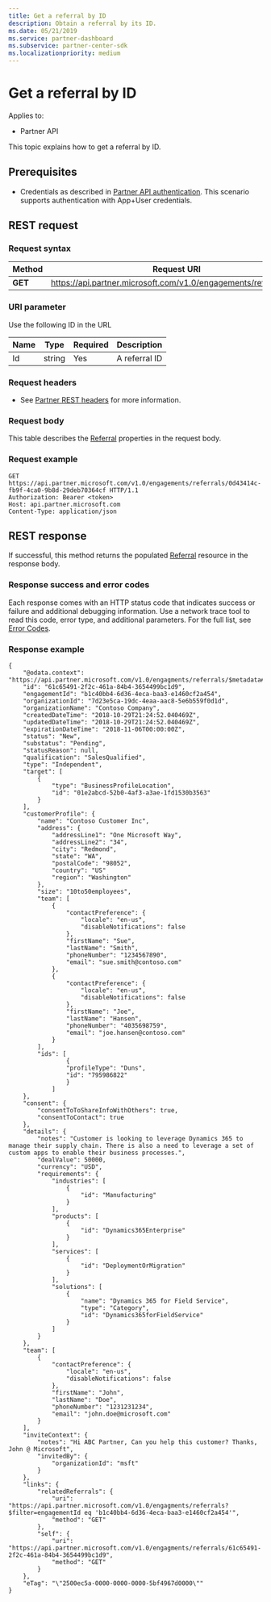 ```yaml
---
title: Get a referral by ID
description: Obtain a referral by its ID.
ms.date: 05/21/2019
ms.service: partner-dashboard
ms.subservice: partner-center-sdk
ms.localizationpriority: medium
---
```


# Get a referral by ID

Applies to:

- Partner API

This topic explains how to get a referral by ID.

## Prerequisites

- Credentials as described in [Partner API authentication](api-authentication.md). This scenario supports authentication with App+User credentials.

## REST request

### Request syntax

| Method   | Request URI                                                                                                 |
|----------|-------------------------------------------------------------------------------------------------------------|
| **GET** | <https://api.partner.microsoft.com/v1.0/engagements/referrals/{Id}>                                     |

### URI parameter

Use the following ID in the URL

| Name                   | Type     | Required | Description                                                     |
|------------------------|----------|----------|-----------------------------------------------------------------|
|Id                      | string   | Yes       | A referral ID       |

### Request headers

- See [Partner REST headers](headers.md) for more information.

### Request body

This table describes the [Referral](referral-resources.md) properties in the request body.

### Request example

```http
GET https://api.partner.microsoft.com/v1.0/engagements/referrals/0d43414c-fb9f-4ca0-9b8d-29deb70364cf HTTP/1.1
Authorization: Bearer <token>
Host: api.partner.microsoft.com
Content-Type: application/json

```

## REST response

If successful, this method returns the populated [Referral](referral-resources.md) resource in the response body.

### Response success and error codes

Each response comes with an HTTP status code that indicates success or failure and additional debugging information. Use a network trace tool to read this code, error type, and additional parameters. For the full list, see [Error Codes](error-codes.md).

### Response example

``` http
{
    "@odata.context": "https://api.partner.microsoft.com/v1.0/engagments/referrals/$metadata#Referrals/$entity",
    "id": "61c65491-2f2c-461a-84b4-3654499bc1d9",
    "engagementId": "b1c40bb4-6d36-4eca-baa3-e1460cf2a454",
    "organizationId": "7d23e5ca-19dc-4eaa-aac8-5e6b559f0d1d",
    "organizationName": "Contoso Company",
    "createdDateTime": "2018-10-29T21:24:52.040469Z",
    "updatedDateTime": "2018-10-29T21:24:52.040469Z",
    "expirationDateTime": "2018-11-06T00:00:00Z",
    "status": "New",
    "substatus": "Pending",
    "statusReason": null,
    "qualification": "SalesQualified",
    "type": "Independent",
    "target": [
        {
            "type": "BusinessProfileLocation",
            "id": "01e2abcd-52b0-4af3-a3ae-1fd1530b3563"
        }
    ],
    "customerProfile": {
        "name": "Contoso Customer Inc",
        "address": {
            "addressLine1": "One Microsoft Way",
            "addressLine2": "34",
            "city": "Redmond",
            "state": "WA",
            "postalCode": "98052",
            "country": "US"
            "region": "Washington"
        },
        "size": "10to50employees",
        "team": [
            {
                "contactPreference": {
                    "locale": "en-us",
                    "disableNotifications": false
                },
                "firstName": "Sue",
                "lastName": "Smith",
                "phoneNumber": "1234567890",
                "email": "sue.smith@contoso.com"
            },
            {
                "contactPreference": {
                    "locale": "en-us",
                    "disableNotifications": false
                },
                "firstName": "Joe",
                "lastName": "Hansen",
                "phoneNumber": "4035698759",
                "email": "joe.hansen@contoso.com"
            }
        ],
        "ids": [
                {
                "profileType": "Duns",
                "id": "795986822"
                }
            ]
    },
    "consent": {
        "consentToToShareInfoWithOthers": true,
        "consentToContact": true
    },
    "details": {
        "notes": "Customer is looking to leverage Dynamics 365 to manage their supply chain. There is also a need to leverage a set of custom apps to enable their business processes.",
        "dealValue": 50000,
        "currency": "USD",
        "requirements": {
            "industries": [
                {
                    "id": "Manufacturing"
                }
            ],
            "products": [
                {
                    "id": "Dynamics365Enterprise"
                }
            ],
            "services": [
                {
                    "id": "DeploymentOrMigration"
                }
            ],
            "solutions": [
                {
                    "name": "Dynamics 365 for Field Service",
                    "type": "Category",
                    "id": "Dynamics365forFieldService"
                }
            ]
        }
    },
    "team": [
        {
            "contactPreference": {
                "locale": "en-us",
                "disableNotifications": false
            },
            "firstName": "John",
            "lastName": "Doe",
            "phoneNumber": "1231231234",
            "email": "john.doe@microsoft.com"
        }
    ],
    "inviteContext": {
        "notes": "Hi ABC Partner, Can you help this customer? Thanks, John @ Microsoft",
        "invitedBy": {
            "organizationId": "msft"
        }
    },
    "links": {
        "relatedReferrals": {
            "uri": "https://api.partner.microsoft.com/v1.0/engagments/referrals?$filter=engagementId eq 'b1c40bb4-6d36-4eca-baa3-e1460cf2a454'",
            "method": "GET"
        },
        "self": {
            "uri": "https://api.partner.microsoft.com/v1.0/engagments/referrals/61c65491-2f2c-461a-84b4-3654499bc1d9",
            "method": "GET"
        }
    },
    "eTag": "\"2500ec5a-0000-0000-0000-5bf4967d0000\""
}
```